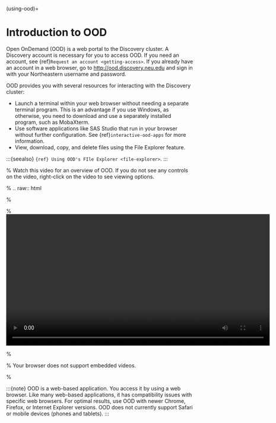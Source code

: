 (using-ood)=

# Introduction to OOD

Open OnDemand (OOD) is a web portal to the Discovery cluster. A Discovery account is necessary for you to access OOD. If you need an account, see {ref}`Request an account <getting-access>`. If you already have an account in a web browser, go to <http://ood.discovery.neu.edu> and sign in with your Northeastern username and password.

OOD provides you with several resources for interacting with the Discovery cluster:

- Launch a terminal within your web browser without needing a separate terminal program. This is an advantage if you use Windows, as otherwise, you need to download and use a separately installed program, such as MobaXterm.
- Use software applications like SAS Studio that run in your browser without further configuration. See {ref}`interactive-ood-apps` for more information.
- View, download, copy, and delete files using the File Explorer feature.

:::{seealso}
`{ref} Using OOD's FIle Explorer <file-explorer>`.
:::

% Watch this video for an overview of OOD. If you do not see any controls on the video, right-click on the video to see viewing options.

% .. raw:: html

%

% <video width="710" autoplay mute controls>

% <source src="../video/XXXXXXX.mp4" type="video/mp4">

% Your browser does not support embedded videos.

% </video>

:::{note}
OOD is a web-based application. You access it by using a web browser. Like many web-based applications, it has compatibility issues with specific web browsers. For optimal results, use OOD with newer Chrome, Firefox, or Internet Explorer versions. OOD does not currently support Safari or mobile devices (phones and tablets).
:::
